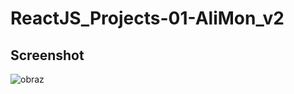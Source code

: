 # ReactJS_Projects-01-AliMon_v2

## Screenshot

![obraz](https://github.com/kkolcz/ReactJS_Projects-01-AliMon_v2/assets/76699027/63a66e1a-fcbe-4260-8358-b3e407f68cc8)
